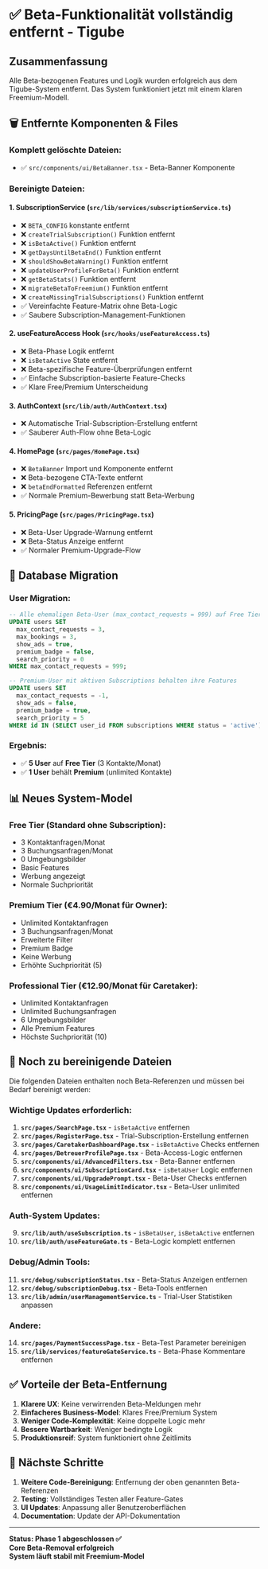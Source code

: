 # ✅ Beta-Funktionalität vollständig entfernt - Tigube

## Zusammenfassung
Alle Beta-bezogenen Features und Logik wurden erfolgreich aus dem Tigube-System entfernt. Das System funktioniert jetzt mit einem klaren Freemium-Modell.

## 🗑️ Entfernte Komponenten & Files

### Komplett gelöschte Dateien:
- ✅ `src/components/ui/BetaBanner.tsx` - Beta-Banner Komponente

### Bereinigte Dateien:

#### 1. **SubscriptionService** (`src/lib/services/subscriptionService.ts`)
- ❌ `BETA_CONFIG` konstante entfernt
- ❌ `createTrialSubscription()` Funktion entfernt
- ❌ `isBetaActive()` Funktion entfernt
- ❌ `getDaysUntilBetaEnd()` Funktion entfernt
- ❌ `shouldShowBetaWarning()` Funktion entfernt
- ❌ `updateUserProfileForBeta()` Funktion entfernt
- ❌ `getBetaStats()` Funktion entfernt
- ❌ `migrateBetaToFreemium()` Funktion entfernt
- ❌ `createMissingTrialSubscriptions()` Funktion entfernt
- ✅ Vereinfachte Feature-Matrix ohne Beta-Logic
- ✅ Saubere Subscription-Management-Funktionen

#### 2. **useFeatureAccess Hook** (`src/hooks/useFeatureAccess.ts`)
- ❌ Beta-Phase Logik entfernt
- ❌ `isBetaActive` State entfernt
- ❌ Beta-spezifische Feature-Überprüfungen entfernt
- ✅ Einfache Subscription-basierte Feature-Checks
- ✅ Klare Free/Premium Unterscheidung

#### 3. **AuthContext** (`src/lib/auth/AuthContext.tsx`)
- ❌ Automatische Trial-Subscription-Erstellung entfernt
- ✅ Sauberer Auth-Flow ohne Beta-Logic

#### 4. **HomePage** (`src/pages/HomePage.tsx`)
- ❌ `BetaBanner` Import und Komponente entfernt
- ❌ Beta-bezogene CTA-Texte entfernt
- ❌ `betaEndFormatted` Referenzen entfernt
- ✅ Normale Premium-Bewerbung statt Beta-Werbung

#### 5. **PricingPage** (`src/pages/PricingPage.tsx`)
- ❌ Beta-User Upgrade-Warnung entfernt
- ❌ Beta-Status Anzeige entfernt
- ✅ Normaler Premium-Upgrade-Flow

## 🔄 Database Migration

### User Migration:
```sql
-- Alle ehemaligen Beta-User (max_contact_requests = 999) auf Free Tier migriert
UPDATE users SET 
  max_contact_requests = 3,
  max_bookings = 3,
  show_ads = true,
  premium_badge = false,
  search_priority = 0
WHERE max_contact_requests = 999;

-- Premium-User mit aktiven Subscriptions behalten ihre Features
UPDATE users SET 
  max_contact_requests = -1,
  show_ads = false,
  premium_badge = true,
  search_priority = 5
WHERE id IN (SELECT user_id FROM subscriptions WHERE status = 'active');
```

### Ergebnis:
- ✅ **5 User** auf **Free Tier** (3 Kontakte/Monat)
- ✅ **1 User** behält **Premium** (unlimited Kontakte)

## 📊 Neues System-Model

### **Free Tier** (Standard ohne Subscription):
- 3 Kontaktanfragen/Monat
- 3 Buchungsanfragen/Monat 
- 0 Umgebungsbilder
- Basic Features
- Werbung angezeigt
- Normale Suchpriorität

### **Premium Tier** (€4.90/Monat für Owner):
- Unlimited Kontaktanfragen
- 3 Buchungsanfragen/Monat
- Erweiterte Filter
- Premium Badge
- Keine Werbung
- Erhöhte Suchpriorität (5)

### **Professional Tier** (€12.90/Monat für Caretaker):
- Unlimited Kontaktanfragen
- Unlimited Buchungsanfragen
- 6 Umgebungsbilder
- Alle Premium Features
- Höchste Suchpriorität (10)

## 🚨 Noch zu bereinigende Dateien

Die folgenden Dateien enthalten noch Beta-Referenzen und müssen bei Bedarf bereinigt werden:

### Wichtige Updates erforderlich:
1. **`src/pages/SearchPage.tsx`** - `isBetaActive` entfernen
2. **`src/pages/RegisterPage.tsx`** - Trial-Subscription-Erstellung entfernen
3. **`src/pages/CaretakerDashboardPage.tsx`** - `isBetaActive` Checks entfernen
4. **`src/pages/BetreuerProfilePage.tsx`** - Beta-Access-Logic entfernen
5. **`src/components/ui/AdvancedFilters.tsx`** - Beta-Banner entfernen
6. **`src/components/ui/SubscriptionCard.tsx`** - `isBetaUser` Logic entfernen
7. **`src/components/ui/UpgradePrompt.tsx`** - Beta-User Checks entfernen
8. **`src/components/ui/UsageLimitIndicator.tsx`** - Beta-User unlimited entfernen

### Auth-System Updates:
9. **`src/lib/auth/useSubscription.ts`** - `isBetaUser`, `isBetaActive` entfernen
10. **`src/lib/auth/useFeatureGate.ts`** - Beta-Logic komplett entfernen

### Debug/Admin Tools:
11. **`src/debug/subscriptionStatus.tsx`** - Beta-Status Anzeigen entfernen
12. **`src/debug/subscriptionDebug.tsx`** - Beta-Tools entfernen
13. **`src/lib/admin/userManagementService.ts`** - Trial-User Statistiken anpassen

### Andere:
14. **`src/pages/PaymentSuccessPage.tsx`** - Beta-Test Parameter bereinigen
15. **`src/lib/services/featureGateService.ts`** - Beta-Phase Kommentare entfernen

## ✅ Vorteile der Beta-Entfernung

1. **Klarere UX**: Keine verwirrenden Beta-Meldungen mehr
2. **Einfacheres Business-Model**: Klares Free/Premium System
3. **Weniger Code-Komplexität**: Keine doppelte Logic mehr
4. **Bessere Wartbarkeit**: Weniger bedingte Logik
5. **Produktionsreif**: System funktioniert ohne Zeitlimits

## 🎯 Nächste Schritte

1. **Weitere Code-Bereinigung**: Entfernung der oben genannten Beta-Referenzen
2. **Testing**: Vollständiges Testen aller Feature-Gates
3. **UI Updates**: Anpassung aller Benutzeroberflächen
4. **Documentation**: Update der API-Dokumentation

---

**Status: Phase 1 abgeschlossen ✅**  
**Core Beta-Removal erfolgreich**  
**System läuft stabil mit Freemium-Model** 